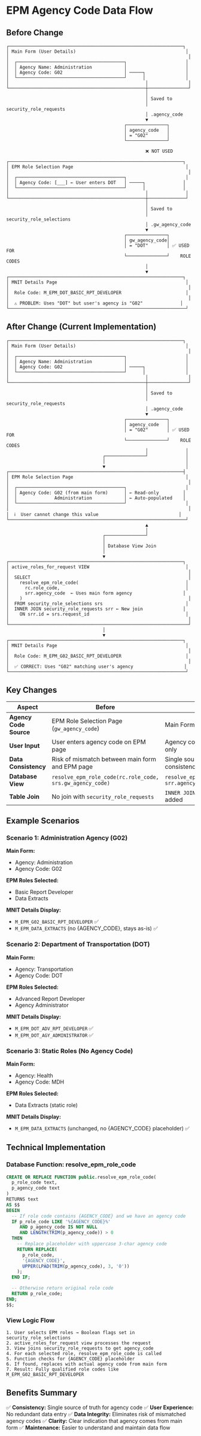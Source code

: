 # EPM Agency Code Data Flow

## Before Change

```
┌─────────────────────────────────────────────────────────────────┐
│ Main Form (User Details)                                         │
│                                                                   │
│  ┌────────────────────────────────────────┐                      │
│  │ Agency Name: Administration            │                      │
│  │ Agency Code: G02                       │ ─────┐               │
│  └────────────────────────────────────────┘      │               │
│                                                   │               │
└───────────────────────────────────────────────────┼───────────────┘
                                                    │
                                                    │ Saved to
                                                    │ security_role_requests
                                                    │ .agency_code
                                                    ▼
                                            ┌───────────────┐
                                            │ agency_code   │
                                            │ = "G02"       │
                                            └───────────────┘

                                                    ❌ NOT USED

┌─────────────────────────────────────────────────────────────────┐
│ EPM Role Selection Page                                          │
│                                                                   │
│  ┌────────────────────────────────────────┐                      │
│  │ Agency Code: [___] ← User enters DOT   │ ─────┐              │
│  └────────────────────────────────────────┘      │              │
│                                                   │              │
└───────────────────────────────────────────────────┼──────────────┘
                                                    │
                                                    │ Saved to
                                                    │ security_role_selections
                                                    │ .gw_agency_code
                                                    ▼
                                            ┌───────────────┐
                                            │ gw_agency_code│
                                            │ = "DOT"       │ ✅ USED FOR
                                            └───────────────┘    ROLE CODES
                                                    │
                                                    ▼
┌─────────────────────────────────────────────────────────────────┐
│ MNIT Details Page                                                │
│                                                                   │
│  Role Code: M_EPM_DOT_BASIC_RPT_DEVELOPER                        │
│                                                                   │
│  ⚠️ PROBLEM: Uses "DOT" but user's agency is "G02"              │
└──────────────────────────────────────────────────────────────────┘
```

## After Change (Current Implementation)

```
┌─────────────────────────────────────────────────────────────────┐
│ Main Form (User Details)                                         │
│                                                                   │
│  ┌────────────────────────────────────────┐                      │
│  │ Agency Name: Administration            │                      │
│  │ Agency Code: G02                       │ ─────┐               │
│  └────────────────────────────────────────┘      │               │
│                                                   │               │
└───────────────────────────────────────────────────┼───────────────┘
                                                    │
                                                    │ Saved to
                                                    │ security_role_requests
                                                    │ .agency_code
                                                    ▼
                                            ┌───────────────┐
                                            │ agency_code   │
                                            │ = "G02"       │ ✅ USED FOR
                                            └───────────────┘    ROLE CODES
                                                    │              │
                                    ┌───────────────┘              │
                                    │                              │
                                    ▼                              │
┌─────────────────────────────────────────────────────────────────┤
│ EPM Role Selection Page                                          │
│                                                                   │
│  ┌────────────────────────────────────────┐                      │
│  │ Agency Code: G02 (from main form)      │ ← Read-only         │
│  │              Administration            │ ← Auto-populated    │
│  └────────────────────────────────────────┘                      │
│                                                                   │
│  ℹ️  User cannot change this value                              │
└──────────────────────────────────────────────────────────────────┘
                                                    ▲
                                                    │
                                    ┌───────────────┘
                                    │
                                    │ Database View Join
                                    │
                                    ▼
┌─────────────────────────────────────────────────────────────────┐
│ active_roles_for_request VIEW                                    │
│                                                                   │
│  SELECT                                                           │
│    resolve_epm_role_code(                                        │
│      rc.role_code,                                               │
│      srr.agency_code  ← Uses main form agency                   │
│    )                                                              │
│  FROM security_role_selections srs                               │
│  INNER JOIN security_role_requests srr ← New join               │
│    ON srr.id = srs.request_id                                    │
│                                                                   │
└───────────────────────────────────────────────────────────────────┘
                                    │
                                    ▼
┌─────────────────────────────────────────────────────────────────┐
│ MNIT Details Page                                                │
│                                                                   │
│  Role Code: M_EPM_G02_BASIC_RPT_DEVELOPER                        │
│                                                                   │
│  ✅ CORRECT: Uses "G02" matching user's agency                   │
└──────────────────────────────────────────────────────────────────┘
```

## Key Changes

| Aspect | Before | After |
|--------|--------|-------|
| **Agency Code Source** | EPM Role Selection Page (`gw_agency_code`) | Main Form User Details (`agency_code`) |
| **User Input** | User enters agency code on EPM page | Agency code auto-populated, read-only |
| **Data Consistency** | Risk of mismatch between main form and EPM page | Single source of truth ensures consistency |
| **Database View** | `resolve_epm_role_code(rc.role_code, srs.gw_agency_code)` | `resolve_epm_role_code(rc.role_code, srr.agency_code)` |
| **Table Join** | No join with `security_role_requests` | `INNER JOIN security_role_requests` added |

## Example Scenarios

### Scenario 1: Administration Agency (G02)

**Main Form:**
- Agency: Administration
- Agency Code: G02

**EPM Roles Selected:**
- Basic Report Developer
- Data Extracts

**MNIT Details Display:**
- `M_EPM_G02_BASIC_RPT_DEVELOPER` ✅
- `M_EPM_DATA_EXTRACTS` (no {AGENCY_CODE}, stays as-is) ✅

### Scenario 2: Department of Transportation (DOT)

**Main Form:**
- Agency: Transportation
- Agency Code: DOT

**EPM Roles Selected:**
- Advanced Report Developer
- Agency Administrator

**MNIT Details Display:**
- `M_EPM_DOT_ADV_RPT_DEVELOPER` ✅
- `M_EPM_DOT_AGY_ADMINISTRATOR` ✅

### Scenario 3: Static Roles (No Agency Code)

**Main Form:**
- Agency: Health
- Agency Code: MDH

**EPM Roles Selected:**
- Data Extracts (static role)

**MNIT Details Display:**
- `M_EPM_DATA_EXTRACTS` (unchanged, no {AGENCY_CODE} placeholder) ✅

## Technical Implementation

### Database Function: resolve_epm_role_code

```sql
CREATE OR REPLACE FUNCTION public.resolve_epm_role_code(
  p_role_code text,
  p_agency_code text
)
RETURNS text
AS $$
BEGIN
  -- If role code contains {AGENCY_CODE} and we have an agency code
  IF p_role_code LIKE '%{AGENCY_CODE}%'
     AND p_agency_code IS NOT NULL
     AND LENGTH(TRIM(p_agency_code)) > 0
  THEN
    -- Replace placeholder with uppercase 3-char agency code
    RETURN REPLACE(
      p_role_code,
      '{AGENCY_CODE}',
      UPPER(LPAD(TRIM(p_agency_code), 3, '0'))
    );
  END IF;

  -- Otherwise return original role code
  RETURN p_role_code;
END;
$$;
```

### View Logic Flow

```
1. User selects EPM roles → Boolean flags set in security_role_selections
2. active_roles_for_request view processes the request
3. View joins security_role_requests to get agency_code
4. For each selected role, resolve_epm_role_code is called
5. Function checks for {AGENCY_CODE} placeholder
6. If found, replaces with actual agency code from main form
7. Result: Fully qualified role codes like M_EPM_G02_BASIC_RPT_DEVELOPER
```

## Benefits Summary

✅ **Consistency:** Single source of truth for agency code
✅ **User Experience:** No redundant data entry
✅ **Data Integrity:** Eliminates risk of mismatched agency codes
✅ **Clarity:** Clear indication that agency comes from main form
✅ **Maintenance:** Easier to understand and maintain data flow
